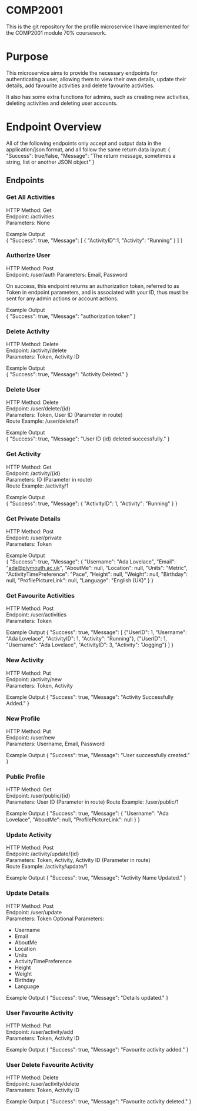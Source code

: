 # COMP2001
This is the git repository for the profile microservice I have implemented for the COMP2001 module 70% coursework.

# Purpose
This microservice aims to provide the necessary endpoints for authenticating a user, allowing them to view their own details, update their details, add favourite activities and delete favourite activities.

It also has some extra functions for admins, such as creating new activities, deleting activities and deleting user accounts.

# Endpoint Overview
All of the following endpoints only accept and output data in the application/json format, and all follow the same return data layout:
{
	"Success": true/false,
	"Message": "The return message, sometimes a string, list or another JSON object"
}

## Endpoints
### Get All Activities
HTTP Method: Get  
Endpoint: /activities   
Parameters: None   

Example Output   
{
	"Success": true,
	"Message": [
		{ "ActivityID":1, "Activity": "Running" }
	]
}

### Authorize User
HTTP Method: Post   
Endpoint: /user/auth
Parameters: Email, Password   

On success, this endpoint returns an authorization token, referred to as Token in endpoint parameters, and is associated with your ID, thus must be sent for any admin actions or account actions.   

Example Output   
{
	"Success": true,
	"Message": "authorization token"
}

### Delete Activity
HTTP Method: Delete   
Endpoint: /activity/delete   
Parameters: Token, Activity ID   

Example Output   
{
	"Success": true,
	"Message": "Activity Deleted."
}

### Delete User
HTTP Method: Delete   
Endpoint: /user/delete/{id}   
Parameters: Token, User ID (Parameter in route)   
Route Example: /user/delete/1   

Example Output   
{
	"Success": true,
	"Message": "User ID {id} deleted successfully."
}

### Get Activity
HTTP Method: Get   
Endpoint: /activity/{id}   
Parameters: ID (Parameter in route)   
Route Example: /activity/1   

Example Output   
{
	"Success": true,
	"Message": { 
		"ActivityID": 1,
		"Activity": "Running" 
	}
}

### Get Private Details
HTTP Method: Post   
Endpoint: /user/private   
Parameters: Token   

Example Output   
{
	"Success": true,
	"Message": {
		"Username": "Ada Lovelace",
		"Email": "ada@plymouth.ac.uk",
		"AboutMe": null,
		"Location": null,
		"Units": "Metric",
		"ActivityTimePreference": "Pace",
		"Height": null,
		"Weight": null,
		"Birthday": null,
		"ProfilePictureLink": null,
		"Language": "English (UK)"
	}
}

### Get Favourite Activities
HTTP Method: Post   
Endpoint: /user/activities   
Parameters: Token   

Example Output
{
	"Success": true,
	"Message": [
		{"UserID": 1, "Username": "Ada Lovelace", "ActivityID": 1, "Activity": "Running"},
		{"UserID": 1, "Username": "Ada Lovelace", "ActivityID": 3, "Activity": "Jogging"}
	]
}

### New Activity
HTTP Method: Put   
Endpoint: /activity/new   
Parameters: Token, Activity   

Example Output
{
	"Success": true,
	"Message": "Activity Successfully Added."
}

### New Profile
HTTP Method: Put   
Endpoint: /user/new   
Parameters: Username, Email, Password   

Example Output
{
	"Success": true,
	"Message": "User successfully created."
}

### Public Profile
HTTP Method: Get   
Endpoint: /user/public/{id}   
Parameters: User ID (Parameter in route)
Route Example: /user/public/1   

Example Output
{
	"Success": true,
	"Message": {
		"Username": "Ada Lovelace",
		"AboutMe": null,
		"ProfilePictureLink": null
	}
}

### Update Activity
HTTP Method: Post   
Endpoint: /activity/update/{id}   
Parameters: Token, Activity, Activity ID (Parameter in route)   
Route Example: /activity/update/1   

Example Output
{
	"Success": true,
	"Message": "Activity Name Updated."
}

### Update Details
HTTP Method: Post   
Endpoint: /user/update   
Parameters: Token
Optional Parameters: 
 - Username
 - Email
 - AboutMe
 - Location
 - Units
 - ActivityTimePreference
 - Height
 - Weight
 - Birthday
 - Language

Example Output
{
	"Success": true,
	"Message": "Details updated."
}

### User Favourite Activity
HTTP Method: Put   
Endpoint: /user/activity/add   
Parameters: Token, Activity ID   

Example Output
{
	"Success": true,
	"Message": "Favourite activity added."
}

### User Delete Favourite Activity
HTTP Method: Delete   
Endpoint: /user/activity/delete   
Parameters: Token, Activity ID   

Example Output
{
	"Success": true,
	"Message": "Favourite activity deleted."
}



